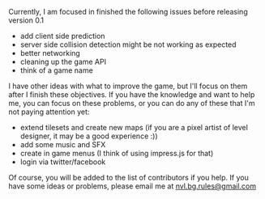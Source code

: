 Currently, I am focused in finished the following issues before releasing version 0.1

- add client side prediction
- server side collision detection might be not working as expected
- better networking
- cleaning up the game API
- think of a game name

I have other ideas with what to improve the game, but I'll focus on them after I finish these objectives. If you have the knowledge and want to help me, you can focus on these problems, or you can do any of these that I'm not paying attention yet:

- extend tilesets and create new maps (if you are a pixel artist of level designer, it may be a good experience :))
- add some music and SFX
- create in game menus (I think of using impress.js for that)
- login via twitter/facebook

Of course, you will be added to the list of contributors if you help. If you have some ideas or problems, please email me at nvl.bg.rules@gmail.com
